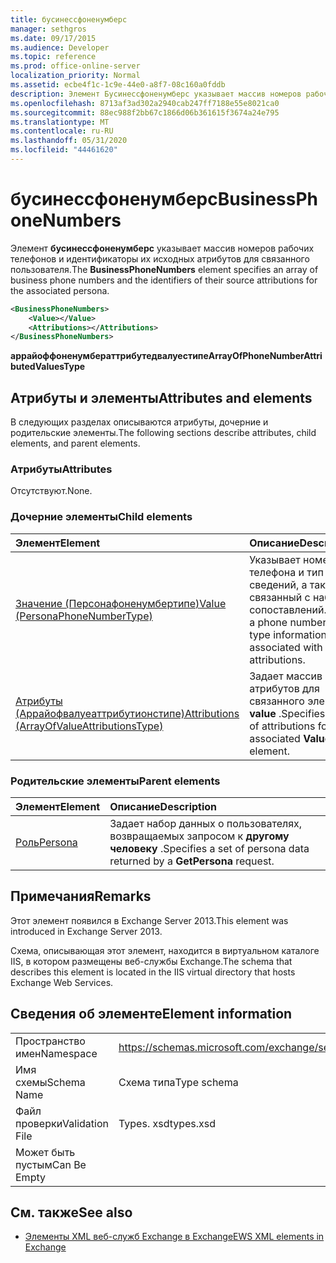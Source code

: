 ```yaml
---
title: бусинессфоненумберс
manager: sethgros
ms.date: 09/17/2015
ms.audience: Developer
ms.topic: reference
ms.prod: office-online-server
localization_priority: Normal
ms.assetid: ecbe4f1c-1c9e-44e0-a8f7-08c160a0fddb
description: Элемент Бусинессфоненумберс указывает массив номеров рабочих телефонов и идентификаторы их исходных атрибутов для связанного пользователя.
ms.openlocfilehash: 8713af3ad302a2940cab247ff7188e55e8021ca0
ms.sourcegitcommit: 88ec988f2bb67c1866d06b361615f3674a24e795
ms.translationtype: MT
ms.contentlocale: ru-RU
ms.lasthandoff: 05/31/2020
ms.locfileid: "44461620"
---
```

# <a name="businessphonenumbers"></a><span data-ttu-id="65ed5-103">бусинессфоненумберс</span><span class="sxs-lookup"><span data-stu-id="65ed5-103">BusinessPhoneNumbers</span></span>

<span data-ttu-id="65ed5-104">Элемент **бусинессфоненумберс** указывает массив номеров рабочих телефонов и идентификаторы их исходных атрибутов для связанного пользователя.</span><span class="sxs-lookup"><span data-stu-id="65ed5-104">The **BusinessPhoneNumbers** element specifies an array of business phone numbers and the identifiers of their source attributions for the associated persona.</span></span> 
  
```XML
<BusinessPhoneNumbers>
    <Value></Value>
    <Attributions></Attributions>
</BusinessPhoneNumbers>
```

 <span data-ttu-id="65ed5-105">**аррайоффоненумбераттрибутедвалуестипе**</span><span class="sxs-lookup"><span data-stu-id="65ed5-105">**ArrayOfPhoneNumberAttributedValuesType**</span></span>
## <a name="attributes-and-elements"></a><span data-ttu-id="65ed5-106">Атрибуты и элементы</span><span class="sxs-lookup"><span data-stu-id="65ed5-106">Attributes and elements</span></span>

<span data-ttu-id="65ed5-107">В следующих разделах описываются атрибуты, дочерние и родительские элементы.</span><span class="sxs-lookup"><span data-stu-id="65ed5-107">The following sections describe attributes, child elements, and parent elements.</span></span>
  
### <a name="attributes"></a><span data-ttu-id="65ed5-108">Атрибуты</span><span class="sxs-lookup"><span data-stu-id="65ed5-108">Attributes</span></span>

<span data-ttu-id="65ed5-109">Отсутствуют.</span><span class="sxs-lookup"><span data-stu-id="65ed5-109">None.</span></span>
  
### <a name="child-elements"></a><span data-ttu-id="65ed5-110">Дочерние элементы</span><span class="sxs-lookup"><span data-stu-id="65ed5-110">Child elements</span></span>

|<span data-ttu-id="65ed5-111">**Элемент**</span><span class="sxs-lookup"><span data-stu-id="65ed5-111">**Element**</span></span>|<span data-ttu-id="65ed5-112">**Описание**</span><span class="sxs-lookup"><span data-stu-id="65ed5-112">**Description**</span></span>|
|:-----|:-----|
|[<span data-ttu-id="65ed5-113">Значение (Персонафоненумбертипе)</span><span class="sxs-lookup"><span data-stu-id="65ed5-113">Value (PersonaPhoneNumberType)</span></span>](value-personaphonenumbertype.md) <br/> |<span data-ttu-id="65ed5-114">Указывает номер телефона и тип сведений, а также связанный с набором сопоставлений.</span><span class="sxs-lookup"><span data-stu-id="65ed5-114">Specifies a phone number and type information and is associated with a set of attributions.</span></span>  <br/> |
|[<span data-ttu-id="65ed5-115">Атрибуты (Аррайофвалуеаттрибутионстипе)</span><span class="sxs-lookup"><span data-stu-id="65ed5-115">Attributions (ArrayOfValueAttributionsType)</span></span>](attributions-arrayofvalueattributionstype.md) <br/> |<span data-ttu-id="65ed5-116">Задает массив атрибутов для связанного элемента **value** .</span><span class="sxs-lookup"><span data-stu-id="65ed5-116">Specifies an array of attributions for its associated **Value** element.</span></span>  <br/> |
   
### <a name="parent-elements"></a><span data-ttu-id="65ed5-117">Родительские элементы</span><span class="sxs-lookup"><span data-stu-id="65ed5-117">Parent elements</span></span>

|<span data-ttu-id="65ed5-118">**Элемент**</span><span class="sxs-lookup"><span data-stu-id="65ed5-118">**Element**</span></span>|<span data-ttu-id="65ed5-119">**Описание**</span><span class="sxs-lookup"><span data-stu-id="65ed5-119">**Description**</span></span>|
|:-----|:-----|
|[<span data-ttu-id="65ed5-120">Роль</span><span class="sxs-lookup"><span data-stu-id="65ed5-120">Persona</span></span>](persona.md) <br/> |<span data-ttu-id="65ed5-121">Задает набор данных о пользователях, возвращаемых запросом к **другому человеку** .</span><span class="sxs-lookup"><span data-stu-id="65ed5-121">Specifies a set of persona data returned by a **GetPersona** request.</span></span>  <br/> |
   
## <a name="remarks"></a><span data-ttu-id="65ed5-122">Примечания</span><span class="sxs-lookup"><span data-stu-id="65ed5-122">Remarks</span></span>

<span data-ttu-id="65ed5-123">Этот элемент появился в Exchange Server 2013.</span><span class="sxs-lookup"><span data-stu-id="65ed5-123">This element was introduced in Exchange Server 2013.</span></span>
  
<span data-ttu-id="65ed5-124">Схема, описывающая этот элемент, находится в виртуальном каталоге IIS, в котором размещены веб-службы Exchange.</span><span class="sxs-lookup"><span data-stu-id="65ed5-124">The schema that describes this element is located in the IIS virtual directory that hosts Exchange Web Services.</span></span>
  
## <a name="element-information"></a><span data-ttu-id="65ed5-125">Сведения об элементе</span><span class="sxs-lookup"><span data-stu-id="65ed5-125">Element information</span></span>

|||
|:-----|:-----|
|<span data-ttu-id="65ed5-126">Пространство имен</span><span class="sxs-lookup"><span data-stu-id="65ed5-126">Namespace</span></span>  <br/> |https://schemas.microsoft.com/exchange/services/2006/types  <br/> |
|<span data-ttu-id="65ed5-127">Имя схемы</span><span class="sxs-lookup"><span data-stu-id="65ed5-127">Schema Name</span></span>  <br/> |<span data-ttu-id="65ed5-128">Схема типа</span><span class="sxs-lookup"><span data-stu-id="65ed5-128">Type schema</span></span>  <br/> |
|<span data-ttu-id="65ed5-129">Файл проверки</span><span class="sxs-lookup"><span data-stu-id="65ed5-129">Validation File</span></span>  <br/> |<span data-ttu-id="65ed5-130">Types. xsd</span><span class="sxs-lookup"><span data-stu-id="65ed5-130">types.xsd</span></span>  <br/> |
|<span data-ttu-id="65ed5-131">Может быть пустым</span><span class="sxs-lookup"><span data-stu-id="65ed5-131">Can Be Empty</span></span>  <br/> ||
   
## <a name="see-also"></a><span data-ttu-id="65ed5-132">См. также</span><span class="sxs-lookup"><span data-stu-id="65ed5-132">See also</span></span>



- [<span data-ttu-id="65ed5-133">Элементы XML веб-служб Exchange в Exchange</span><span class="sxs-lookup"><span data-stu-id="65ed5-133">EWS XML elements in Exchange</span></span>](ews-xml-elements-in-exchange.md)

